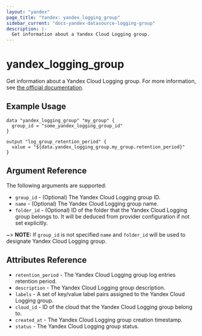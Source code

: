 ```yaml
---
layout: "yandex"
page_title: "Yandex: yandex_logging_group"
sidebar_current: "docs-yandex-datasource-logging-group"
description: |-
  Get information about a Yandex Cloud Logging group.
---
```


# yandex\_logging\_group

Get information about a Yandex Cloud Logging group. For more information,
see [the official documentation](https://cloud.yandex.com/en/docs/logging/concepts/log-group).

## Example Usage

```hcl
data "yandex_logging_group" "my_group" {
  group_id = "some_yandex_logging_group_id"
}

output "log_group_retention_period" {
  value = "${data.yandex_logging_group.my_group.retention_period}"
}
```

## Argument Reference

The following arguments are supported:

* `group_id` - (Optional) The Yandex Cloud Logging group ID.
* `name` - (Optional) The Yandex Cloud Logging group name.
* `folder_id` - (Optional) ID of the folder that the Yandex Cloud Logging group belongs to.
  It will be deduced from provider configuration if not set explicitly.

~> **NOTE:** If `group_id` is not specified
`name` and `folder_id` will be used to designate Yandex Cloud Logging group.

## Attributes Reference

* `retention_period` - The Yandex Cloud Logging group log entries retention period.
* `description` - The Yandex Cloud Logging group description.
* `labels` - A set of key/value label pairs assigned to the Yandex Cloud Logging group.
* `cloud_id` - ID of the cloud that the Yandex Cloud Logging group belong to.
* `created_at` - The Yandex Cloud Logging group creation timestamp.
* `status` - The Yandex Cloud Logging group status.
